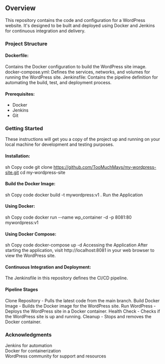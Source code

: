## Overview

This repository contains the code and configuration for a WordPress website. It's designed to be built and deployed using Docker and Jenkins for continuous integration and delivery.

### Project Structure
#### Dockerfile: 
Contains the Docker configuration to build the WordPress site image.
docker-compose.yml: 
Defines the services, networks, and volumes for running the WordPress site.
Jenkinsfile: 
Contains the pipeline definition for automating the build, test, and deployment process.

#### Prerequisites:
- Docker 
- Jenkins 
- Git

### Getting Started

These instructions will get you a copy of the project up and running on your local machine for development and testing purposes.

#### Installation:

sh
Copy code
git clone https://github.com/TooMuchMays/my-wordpress-site.git
cd my-wordpress-site

#### Build the Docker Image:

sh
Copy code
docker build -t mywordpress:v1 .
Run the Application

#### Using Docker:

sh
Copy code
docker run --name wp_container -d -p 8081:80 mywordpress:v1

#### Using Docker Compose:

sh
Copy code
docker-compose up -d
Accessing the Application
After starting the application, visit http://localhost:8081 in your web browser to view the WordPress site.

#### Continuous Integration and Deployment:
The Jenkinsfile in this repository defines the CI/CD pipeline.

#### Pipeline Stages
Clone Repository - Pulls the latest code from the main branch.
Build Docker Image - Builds the Docker image for the WordPress site.
Run WordPress - Deploys the WordPress site in a Docker container.
Health Check - Checks if the WordPress site is up and running.
Cleanup - Stops and removes the Docker container.


### Acknowledgments

Jenkins for automation  
Docker for containerization  
WordPress community for support and resources
